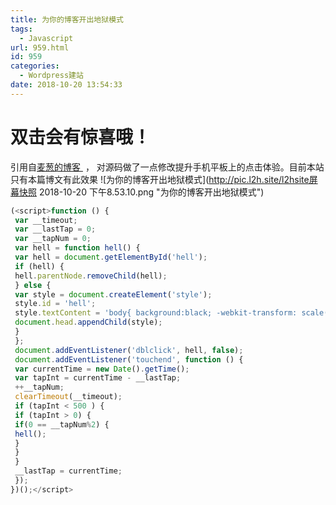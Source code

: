 ```yaml
---
title: 为你的博客开出地狱模式
tags:
  - Javascript
url: 959.html
id: 959
categories:
  - Wordpress建站
date: 2018-10-20 13:54:33
---
```


双击会有惊喜哦！
========

引用自[麦葱的博客 ](https://maicong.me/t/250) ， 对源码做了一点修改提升手机平板上的点击体验。目前本站只有本篇博文有此效果 ![为你的博客开出地狱模式](http://pic.l2h.site/l2hsite屏幕快照 2018-10-20 下午8.53.10.png "为你的博客开出地狱模式")
```javascript
(<script>function () {
 var __timeout;
 var __lastTap = 0;
 var __tapNum = 0;
 var hell = function hell() {
 var hell = document.getElementById('hell');
 if (hell) {
 hell.parentNode.removeChild(hell);
 } else {
 var style = document.createElement('style');
 style.id = 'hell';
 style.textContent = 'body{ background:black; -webkit-transform: scale(-1,1); -ms-transform: scale(-1,1); transform: scale(-1,1); -webkit-filter: sepia(0) saturate(0) invert(1) brightness(1) contrast(1); filter: sepia(0) saturate(0) invert(1) brightness(1) contrast(1); }';
 document.head.appendChild(style);
 }
 };
 document.addEventListener('dblclick', hell, false);
 document.addEventListener('touchend', function () {
 var currentTime = new Date().getTime();
 var tapInt = currentTime - __lastTap;
 ++__tapNum;
 clearTimeout(__timeout);
 if (tapInt < 500 ) {
 if (tapInt > 0) {
 if(0 == __tapNum%2) {
 hell();
 }
 }
 }
 __lastTap = currentTime;
 });
})();</script>
```